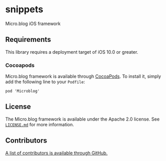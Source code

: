 # snippets
Micro.blog iOS framework

## Requirements

This library requires a deployment target of iOS 10.0 or greater.

### Cocoapods

Micro.blog framework is available through [CocoaPods](http://cocoapods.org). To install it, simply add the following line to your `Podfile`:

```
pod 'Microblog'
```

## License

The Micro.blog framework is available under the Apache 2.0 license. See [`LICENSE.md`](https://github.com/microdotblog/snippets/blob/develop/LICENSE.md) for more information.

## Contributors

[A list of contributors is available through GitHub.](https://github.com/microdotblog/snippets/graphs/contributors)

